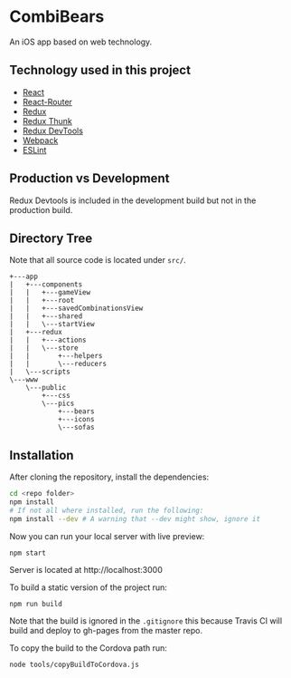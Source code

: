 # CombiBears
An iOS app based on web technology.

## Technology used in this project

 - [React](http://facebook.github.io/react/)
 - [React-Router](https://www.npmjs.com/package/react-router)
 - [Redux](http://redux.js.org/)
 - [Redux Thunk](https://www.npmjs.com/package/redux-thunk)
 - [Redux DevTools](https://www.npmjs.com/package/redux-devtools)
 - [Webpack](http://webpack.github.io/)
 - [ESLint](http://eslint.org/)

## Production vs Development
Redux Devtools is included in the development build but not in the production build.

## Directory Tree
Note that all source code is located under `src/`.
```
+---app
|   +---components
|   |   +---gameView
|   |   +---root
|   |   +---savedCombinationsView
|   |   +---shared
|   |   \---startView
|   +---redux
|   |   +---actions
|   |   \---store
|   |       +---helpers
|   |       \---reducers
|   \---scripts
\---www
    \---public
        +---css
        \---pics
            +---bears
            +---icons
            \---sofas
```

## Installation
After cloning the repository, install the dependencies:
``` Bash
cd <repo folder>
npm install
# If not all where installed, run the following:
npm install --dev # A warning that --dev might show, ignore it
```

Now you can run your local server with live preview:
```
npm start
```
Server is located at http://localhost:3000

To build a static version of the project run:
```
npm run build
```
Note that the build is ignored in the `.gitignore` this because Travis CI will build and deploy to gh-pages from the master repo.

To copy the build to the Cordova path run:
```
node tools/copyBuildToCordova.js
```

